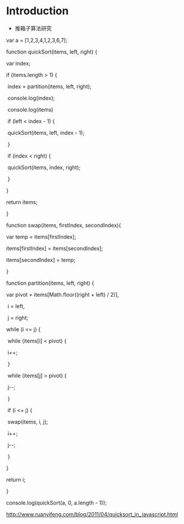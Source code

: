 # Introduction

* 推箱子算法研究

var a = [1,2,3,4,1,2,3,6,7];

function quickSort(items, left, right) {

  var index;

  if (items.length > 1) {

​      index = partition(items, left, right);

​      console.log(index);

​      console.log(items)

​      if (left < index - 1) {

​          quickSort(items, left, index - 1);

​      }

​      if (index < right) {

​          quickSort(items, index, right);

​      }

  }

  return items;

}

function swap(items, firstIndex, secondIndex){

  var temp = items[firstIndex];

  items[firstIndex] = items[secondIndex];

  items[secondIndex] = temp;

}

function partition(items, left, right) {

  var pivot   = items[Math.floor((right + left) / 2)],

​      i       = left,

​      j       = right;

  while (i <= j) {

​      while (items[i] < pivot) {

​          i++;

​      }

​      while (items[j] > pivot) {

​          j--;

​      }

​      if (i <= j) {

​          swap(items, i, j);

​          i++;

​          j--;

​      }

  }

  return i;

}

console.log(quickSort(a, 0, a.length - 1));



http://www.ruanyifeng.com/blog/2011/04/quicksort_in_javascript.html